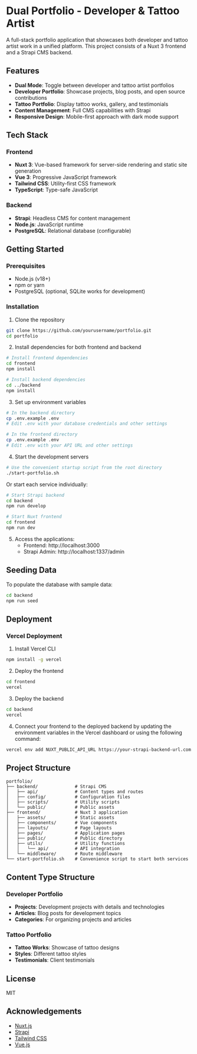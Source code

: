 # Dual Portfolio - Developer & Tattoo Artist

A full-stack portfolio application that showcases both developer and tattoo artist work in a unified platform. This project consists of a Nuxt 3 frontend and a Strapi CMS backend.

## Features

- **Dual Mode**: Toggle between developer and tattoo artist portfolios
- **Developer Portfolio**: Showcase projects, blog posts, and open source contributions
- **Tattoo Portfolio**: Display tattoo works, gallery, and testimonials
- **Content Management**: Full CMS capabilities with Strapi
- **Responsive Design**: Mobile-first approach with dark mode support

## Tech Stack

### Frontend
- **Nuxt 3**: Vue-based framework for server-side rendering and static site generation
- **Vue 3**: Progressive JavaScript framework
- **Tailwind CSS**: Utility-first CSS framework
- **TypeScript**: Type-safe JavaScript

### Backend
- **Strapi**: Headless CMS for content management
- **Node.js**: JavaScript runtime
- **PostgreSQL**: Relational database (configurable)

## Getting Started

### Prerequisites
- Node.js (v18+)
- npm or yarn
- PostgreSQL (optional, SQLite works for development)

### Installation

1. Clone the repository
```bash
git clone https://github.com/yourusername/portfolio.git
cd portfolio
```

2. Install dependencies for both frontend and backend
```bash
# Install frontend dependencies
cd frontend
npm install

# Install backend dependencies
cd ../backend
npm install
```

3. Set up environment variables
```bash
# In the backend directory
cp .env.example .env
# Edit .env with your database credentials and other settings

# In the frontend directory
cp .env.example .env
# Edit .env with your API URL and other settings
```

4. Start the development servers
```bash
# Use the convenient startup script from the root directory
./start-portfolio.sh
```

Or start each service individually:

```bash
# Start Strapi backend
cd backend
npm run develop

# Start Nuxt frontend
cd frontend
npm run dev
```

5. Access the applications:
   - Frontend: http://localhost:3000
   - Strapi Admin: http://localhost:1337/admin

## Seeding Data

To populate the database with sample data:

```bash
cd backend
npm run seed
```

## Deployment

### Vercel Deployment

1. Install Vercel CLI
```bash
npm install -g vercel
```

2. Deploy the frontend
```bash
cd frontend
vercel
```

3. Deploy the backend
```bash
cd backend
vercel
```

4. Connect your frontend to the deployed backend by updating the environment variables in the Vercel dashboard or using the following command:
```bash
vercel env add NUXT_PUBLIC_API_URL https://your-strapi-backend-url.com
```

## Project Structure

```
portfolio/
├── backend/              # Strapi CMS
│   ├── api/              # Content types and routes
│   ├── config/           # Configuration files
│   ├── scripts/          # Utility scripts
│   └── public/           # Public assets
├── frontend/             # Nuxt 3 application
│   ├── assets/           # Static assets
│   ├── components/       # Vue components
│   ├── layouts/          # Page layouts
│   ├── pages/            # Application pages
│   ├── public/           # Public directory
│   ├── utils/            # Utility functions
│   │   └── api/          # API integration
│   └── middleware/       # Route middleware
└── start-portfolio.sh    # Convenience script to start both services
```

## Content Type Structure

### Developer Portfolio
- **Projects**: Development projects with details and technologies
- **Articles**: Blog posts for development topics
- **Categories**: For organizing projects and articles

### Tattoo Portfolio
- **Tattoo Works**: Showcase of tattoo designs
- **Styles**: Different tattoo styles
- **Testimonials**: Client testimonials

## License

MIT

## Acknowledgements

- [Nuxt.js](https://nuxt.com)
- [Strapi](https://strapi.io)
- [Tailwind CSS](https://tailwindcss.com)
- [Vue.js](https://vuejs.org)

